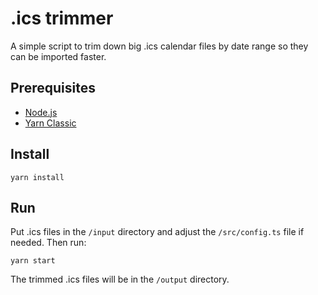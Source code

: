 # .ics trimmer

A simple script to trim down big .ics calendar files by date range so they can be imported faster.

## Prerequisites
- [Node.js](https://nodejs.org/)
- [Yarn Classic](https://classic.yarnpkg.com/en/docs/install)

## Install

```shell
yarn install
```

## Run

Put .ics files in the `/input` directory and adjust the `/src/config.ts` file if needed. Then run:

```shell
yarn start
```

The trimmed .ics files will be in the `/output` directory.
